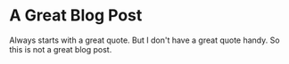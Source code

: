 # A Great Blog Post

Always starts with a great quote.  But I don't have a great quote handy.  So this is not a great blog post.
